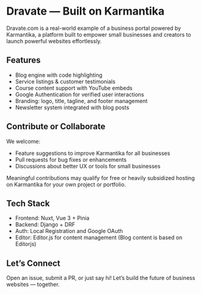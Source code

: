 # Dravate — Built on Karmantika

Dravate.com is a real-world example of a business portal powered by Karmantika, a platform built to empower small businesses and creators to launch powerful websites effortlessly.


## Features 
* Blog engine with code highlighting
* Service listings & customer testimonials
* Course content support with YouTube embeds
* Google Authentication for verified user interactions
* Branding: logo, title, tagline, and footer management
* Newsletter system integrated with blog posts


## Contribute or Collaborate
We welcome:
* Feature suggestions to improve Karmantika for all businesses
* Pull requests for bug fixes or enhancements
* Discussions about better UX or tools for small businesses


Meaningful contributions may qualify for free or heavily subsidized hosting on Karmantika for your own project or portfolio.


## Tech Stack

* Frontend: Nuxt, Vue 3 + Pinia
* Backend: Django + DRF
* Auth:  Local Registration and Google OAuth
* Editor: Editor.js for content management (Blog content is based on Editorjs)

## Let’s Connect

 Open an issue, submit a PR, or just say hi!
Let’s build the future of business websites — together.
